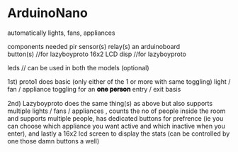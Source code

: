 # ArduinoNano

automatically lights, fans, appliances

components needed 
pir sensor(s)
relay(s)
an arduinoboard  
button(s) //for lazyboyproto
16x2 LCD disp //for lazyboyproto

leds // can be used in both the models (optional)



1st)
proto1
does basic (only either of the 1 or more with same toggling) light / fan / appliance toggling for an **𝐨𝐧𝐞 𝐩𝐞𝐫𝐬𝐨𝐧** entry / exit basis

2nd)
Lazyboyproto
does the same thing(s) as above but also supports multiple lights / fans / appliances , counts the no of people inside the room and supports multiple people, has dedicated buttons for prefrence (ie you can choose which appliance you want active and which inactive when you enter), and lastly a 16x2 lcd screen to display the stats (can be controlled by one those damn buttons a well)
